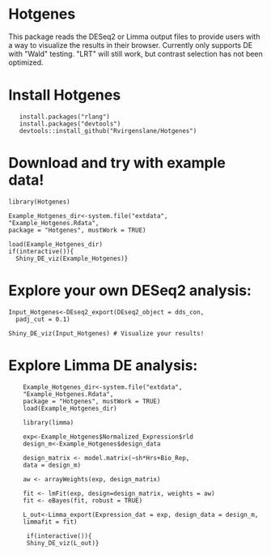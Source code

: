 # Hotgenes
This package reads the DESeq2 or Limma output files to provide 
users with a way to visualize the results in their 
browser. Currently only supports DE with "Wald" testing. 
"LRT" will still work, but contrast selection has not been optimized. 

# Install Hotgenes
       install.packages("rlang") 
       install.packages("devtools")
       devtools::install_github("Rvirgenslane/Hotgenes")

# Download and try with example data!
    library(Hotgenes)

    Example_Hotgenes_dir<-system.file("extdata",
    "Example_Hotgenes.Rdata",
    package = "Hotgenes", mustWork = TRUE)

    load(Example_Hotgenes_dir)
    if(interactive()){
      Shiny_DE_viz(Example_Hotgenes)}

# Explore your own DESeq2 analysis:
    Input_Hotgenes<-DEseq2_export(DEseq2_object = dds_con,
      padj_cut = 0.1)

    Shiny_DE_viz(Input_Hotgenes) # Visualize your results!

# Explore Limma DE analysis:
        Example_Hotgenes_dir<-system.file("extdata",
        "Example_Hotgenes.Rdata",
        package = "Hotgenes", mustWork = TRUE)
        load(Example_Hotgenes_dir)

        library(limma)

        exp<-Example_Hotgenes$Normalized_Expression$rld
        design_m<-Example_Hotgenes$design_data

        design_matrix <- model.matrix(~sh*Hrs+Bio_Rep,   
        data = design_m)

        aw <- arrayWeights(exp, design_matrix)

        fit <- lmFit(exp, design=design_matrix, weights = aw)
        fit <- eBayes(fit, robust = TRUE) 

        L_out<-Limma_export(Expression_dat = exp, design_data = design_m, 
        limmafit = fit)
        
         if(interactive()){
         Shiny_DE_viz(L_out)}

